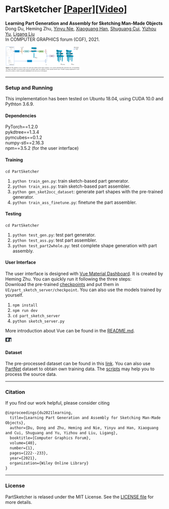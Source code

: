 # PartSketcher [[Paper]](https://onlinelibrary.wiley.com/doi/full/10.1111/cgf.14184)[[Video]](https://www.youtube.com/watch?v=-8XBqwz7u5M)

**Learning Part Generation and Assembly for Sketching Man-Made Objects**  
Dong Du, Heming Zhu, [Yinyu Nie](https://yinyunie.github.io/), [Xiaoguang Han](https://mypage.cuhk.edu.cn/academics/hanxiaoguang/), [Shuguang Cui](https://sse.cuhk.edu.cn/en/faculty/cuishuguang), [Yizhou Yu](https://i.cs.hku.hk/~yzyu/), [Ligang Liu](http://staff.ustc.edu.cn/~lgliu/)  
In COMPUTER GRAPHICS forum (CGF), 2021.  

<img src="figures/pipeline.png" alt="teaser" style="zoom:23%;" />

---

### Setup and Running

This implementation has been tested on Ubuntu 18.04, using CUDA 10.0 and Pythton 3.6.9.  

#### Dependencies
PyTorch==1.2.0  
pykdtree==1.3.4  
pymcubes==0.1.2  
numpy-stl==2.16.3  
npm==3.5.2 (for the user interface)    


#### Training  
`cd PartSketcher`  
1. `python train_gen.py`: train sketch-based part generator.  
2. `python train_ass.py`: train sketch-based part assembler.  
3. `python gen_sket2occ_dataset`: generate part shapes with the pre-trained generator.  
4. `python train_ass_finetune.py`: finetune the part assembler.  



#### Testing
`cd PartSketcher`  
1. `python test_gen.py`: test part generator.  
2. `python test_ass.py`: test part assembler.  
3. `python test_part2whole.py`: test complete shape generation with part assembly.



#### User Interface
The user interface is designed with [Vue Material Dashboard](https://demos.creative-tim.com/vue-material-dashboard). It is created by Heming Zhu. You can quickly run it following the three steps:   
Download the pre-trained [checkpoints](https://mailustceducn-my.sharepoint.com/:f:/g/personal/dongdu_mail_ustc_edu_cn/Em0t0u-KIBNAhwSLxTNsW6gB1PIsRb16VKRszGiXxLrZtA?e=ddFbJ9) and put them in `UI/part_sketch_server/checkpoint`. You can also use the models trained by yourself. 
1. `npm install`  
2. `npm run dev`  
3. `cd part_sketch_server`  
4. `python sketch_server.py`  

More introduction about Vue can be found in the [README.md](UI/README.md).  

<img src="figures/ui.png" alt="teaser" style="zoom:2%;" />  


#### Dataset

The pre-processed dataset can be found in this [link](https://mailustceducn-my.sharepoint.com/:f:/g/personal/dongdu_mail_ustc_edu_cn/ElaWQwnAHxBLuwPnaonFKUwBCLK58_WSGqj2dsc9Rx77wg?e=rTZJQG). You can also use [PartNet](https://partnet.cs.stanford.edu/) dataset to obtain own training data. The [scripts](https://mailustceducn-my.sharepoint.com/:f:/g/personal/dongdu_mail_ustc_edu_cn/Ev_8xr-6tR1EjQxCqO8QD6MBPjVDVyenKogWm07zkmec6w?e=ABo52c) may help you to process the source data.

---

### Citation

If you find our work helpful, please consider citing

```
@inproceedings{du2021learning,
  title={Learning Part Generation and Assembly for Sketching Man-Made Objects},
  author={Du, Dong and Zhu, Heming and Nie, Yinyu and Han, Xiaoguang and Cui, Shuguang and Yu, Yizhou and Liu, Ligang},
  booktitle={Computer Graphics Forum},
  volume={40},
  number={1},
  pages={222--233},
  year={2021},
  organization={Wiley Online Library}
}
```

---

### License

PartSketcher is relased under the MIT License. See the [LICENSE file](LICENSE ) for more details.